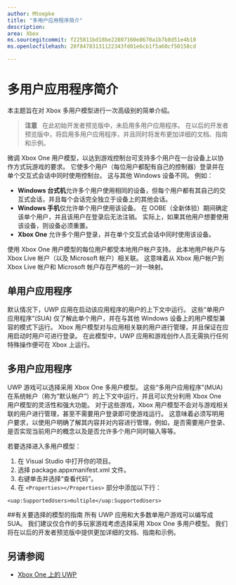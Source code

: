 ```yaml
---
author: Mtoepke
title: "多用户应用程序简介"
description: 
area: Xbox
ms.sourcegitcommit: f225811bd18be22807160e8670a1b7b8d51e4b10
ms.openlocfilehash: 20f84783131122343fd01e6cb1f5a60cf50158cd

---
```


# 多用户应用程序简介

本主题旨在对 Xbox 多用户模型进行一次高级别的简单介绍。

> **注意** &nbsp;&nbsp;在此初始开发者预览版中，未启用多用户应用程序。 在以后的开发者预览版中，将启用多用户应用程序，并且同时将发布更加详细的文档、指南和示例。 

微调 Xbox One 用户模型，以达到游戏控制台可支持多个用户在一台设备上以协作方式玩游戏的要求。 它使多个用户（每位用户都配有自己的控制器）登录并在单个交互式会话中同时使用控制台。 这与其他 Windows 设备不同。 例如：
* **Windows 台式机**允许多个用户使用相同的设备，但每个用户都有其自己的交互式会话，并且每个会话完全独立于设备上的其他会话。
* **Windows 手机**仅允许单个用户使用该设备。 在 OOBE（全新体验）期间确定该单个用户，并且该用户在登录后无法注销。 实际上，如果其他用户想要使用该设备，则设备必须重置。 
* **Xbox One** 允许多个用户登录，并在单个交互式会话中同时使用该设备。

使用 Xbox One 用户模型的每位用户都受本地用户帐户支持。 此本地用户帐户与 Xbox Live 帐户（以及 Microsoft 帐户）相关联。 这意味着从 Xbox 用户帐户到 Xbox Live 帐户和 Microsoft 帐户存在严格的一对一映射。

## 单用户应用程序
默认情况下，UWP 应用在启动该应用程序的用户的上下文中运行。 这些“单用户应用程序”(SUA) 仅了解此单个用户，并在与其他 Windows 设备上的用户模型兼容的模式下运行。 Xbox 用户模型对与应用相关联的用户进行管理，并且保证在应用启动时用户可进行登录。 在此模型中，UWP 应用和游戏创作人员无需执行任何特殊操作便可在 Xbox 上运行。 

## 多用户应用程序
UWP 游戏可以选择采用 Xbox One 多用户模型。 这些“多用户应用程序”(MUA) 在系统帐户（称为“默认帐户”）的上下文中运行，并且可以充分利用 Xbox One 用户模型的灵活性和强大功能。 对于这些游戏，Xbox 用户模型不会对与游戏相关联的用户进行管理，甚至不需要用户登录即可使游戏运行。 这意味着必须写明用户要求，以使用户明确了解其内容并对内容进行管理，例如，是否需要用户登录、是否实现当前用户的概念以及是否允许多个用户同时输入等等。
   
若要选择进入多用户模型：   
1. 在 Visual Studio 中打开你的项目。   
2. 选择 package.appxmanifest.xml 文件。   
3. 右键单击并选择“查看代码”。   
4. 在 `<Properties></Properties>` 部分中添加以下行：

`<uap:SupportedUsers>multiple</uap:SupportedUsers>`

##有关要选择的模型的指南
所有 UWP 应用和大多数单用户游戏可以编写成 SUA。 我们建议仅合作的多玩家游戏考虑选择采用 Xbox One 多用户模型。 我们将在以后的开发者预览版中提供更加详细的文档、指南和示例。

## 另请参阅
- [Xbox One 上的 UWP](index.md)



<!--HONumber=Jun16_HO4-->



